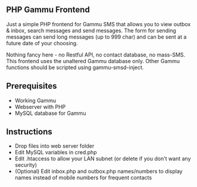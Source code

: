 ## PHP Gammu Frontend

Just a simple PHP frontend for Gammu SMS that allows you to view outbox & inbox, search messages and send messages. The form for sending messages can send long messages (up to 999 char) and can be sent at a future date of your choosing.

Nothing fancy here - no Restful API, no contact database, no mass-SMS. This frontend uses the unaltered Gammu database only. Other Gammu functions should be scripted using gammu-smsd-inject.


## Prerequisites

* Working Gammu
* Webserver with PHP
* MySQL database for Gammu


## Instructions

* Drop files into web server folder
* Edit MySQL variables in cred.php
* Edit .htaccess to allow your LAN subnet (or delete if you don't want any security)
* (Optional) Edit inbox.php and outbox.php names/numbers to display names instead of mobile numbers for frequent contacts